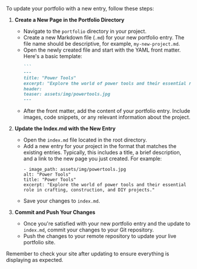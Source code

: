 To update your portfolio with a new entry, follow these steps:

1. **Create a New Page in the Portfolio Directory**
   - Navigate to the `portfolio` directory in your project.
   - Create a new Markdown file (`.md`) for your new portfolio entry. The file name should be descriptive, for example, `my-new-project.md`.
   - Open the newly created file and start with the YAML front matter. Here's a basic template:
     ```` markdown
     ``` 
     ---
     title: "Power Tools"
     excerpt: "Explore the world of power tools and their essential role in crafting, construction, and DIY projects."
     header:
     teaser: assets/img/powertools.jpg
     ---
     
   - After the front matter, add the content of your portfolio entry. Include images, code snippets, or any relevant information about the project.

2. **Update the Index.md with the New Entry**
   - Open the `index.md` file located in the root directory.
   - Add a new entry for your project in the format that matches the existing entries. Typically, this includes a title, a brief description, and a link to the new page you just created. For example:
     ```
     - image_path: assets/img/powertools.jpg
     alt: "Power Tools"
     title: "Power Tools"
     excerpt: "Explore the world of power tools and their essential role in crafting, construction, and DIY projects."
     ```
   - Save your changes to `index.md`.

3. **Commit and Push Your Changes**
   - Once you're satisfied with your new portfolio entry and the update to `index.md`, commit your changes to your Git repository.
   - Push the changes to your remote repository to update your live portfolio site.

Remember to check your site after updating to ensure everything is displaying as expected.